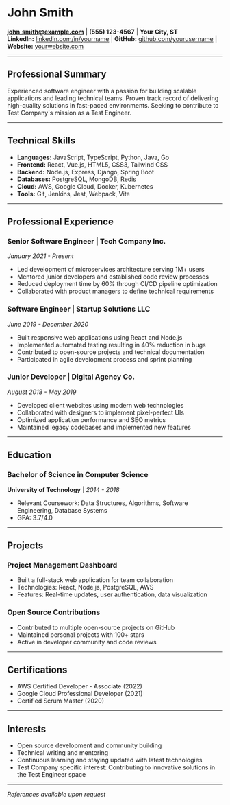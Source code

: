 # John Smith

**[john.smith@example.com](mailto:john.smith@example.com)** | **(555) 123-4567** | **Your City, ST**  
**LinkedIn:** [linkedin.com/in/yourname](https://linkedin.com/in/yourname) | **GitHub:** [github.com/yourusername](https://github.com/yourusername) | **Website:** [yourwebsite.com](https://yourwebsite.com)

---

## Professional Summary

Experienced software engineer with a passion for building scalable applications and leading technical teams. Proven track record of delivering high-quality solutions in fast-paced environments. Seeking to contribute to Test Company's mission as a Test Engineer.

---

## Technical Skills

- **Languages:** JavaScript, TypeScript, Python, Java, Go
- **Frontend:** React, Vue.js, HTML5, CSS3, Tailwind CSS
- **Backend:** Node.js, Express, Django, Spring Boot
- **Databases:** PostgreSQL, MongoDB, Redis
- **Cloud:** AWS, Google Cloud, Docker, Kubernetes
- **Tools:** Git, Jenkins, Jest, Webpack, Vite

---

## Professional Experience

### Senior Software Engineer | Tech Company Inc.

_January 2021 - Present_

- Led development of microservices architecture serving 1M+ users
- Mentored junior developers and established code review processes
- Reduced deployment time by 60% through CI/CD pipeline optimization
- Collaborated with product managers to define technical requirements

### Software Engineer | Startup Solutions LLC

_June 2019 - December 2020_

- Built responsive web applications using React and Node.js
- Implemented automated testing resulting in 40% reduction in bugs
- Contributed to open-source projects and technical documentation
- Participated in agile development process and sprint planning

### Junior Developer | Digital Agency Co.

_August 2018 - May 2019_

- Developed client websites using modern web technologies
- Collaborated with designers to implement pixel-perfect UIs
- Optimized application performance and SEO metrics
- Maintained legacy codebases and implemented new features

---

## Education

### Bachelor of Science in Computer Science

**University of Technology** | _2014 - 2018_

- Relevant Coursework: Data Structures, Algorithms, Software Engineering, Database Systems
- GPA: 3.7/4.0

---

## Projects

### Project Management Dashboard

- Built a full-stack web application for team collaboration
- Technologies: React, Node.js, PostgreSQL, AWS
- Features: Real-time updates, user authentication, data visualization

### Open Source Contributions

- Contributed to multiple open-source projects on GitHub
- Maintained personal projects with 100+ stars
- Active in developer community and code reviews

---

## Certifications

- AWS Certified Developer - Associate (2022)
- Google Cloud Professional Developer (2021)
- Certified Scrum Master (2020)

---

## Interests

- Open source development and community building
- Technical writing and mentoring
- Continuous learning and staying updated with latest technologies
- Test Company specific interest: Contributing to innovative solutions in the Test Engineer space

---

_References available upon request_

